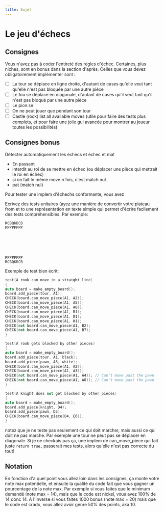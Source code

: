 ```yaml
---
title: Sujet
---
```


# Le jeu d'échecs

## Consignes

Vous n'avez pas à coder l'entireté des règles d'échec. Certaines, plus niches, sont en bonus dans la section d'après.
Celles que vous devez obligatoirement implémenter sont :

- [ ] La tour se déplace en ligne droite, d'autant de cases qu'elle veut tant qu'elle n'est pas bloquée par une autre pièce
- [ ] Le fou se déplace en diagonale, d'autant de cases qu'il veut tant qu'il n'est pas bloqué par une autre pièce
- [ ] Le pion se
- [ ] On ne peut jouer que pendant son tour
- [ ] Castle (rock)
list all available moves (utile pour faire des tests plus complets, et pour faire une jolie gui avancée pour montrer au joueur toutes les possibilités)
## Consignes bonus
Détecter automatiquement les échecs et échec et mat
- En passant
- interdit au roi de se mettre en échec (ou déplacer une pièce qui mettrait le roi en échec)
- si on fait le même move n fois, c'est match nul
- pat (match nul)

Pour tester une implem d'échechs conformante, vous avez 

Ecrivez des tests unitaires (ayez une manière de convertir votre plateau from et to une représentation en texte simple qui permet d'écrire facilement des tests compréhensibles. Par exemple:
```
RCBQKBCB
PPPPPPPP






PPPPPPPP
RCBQKBCB
```

Exemple de test bien écrit:
```cpp
test(A rook can move in a straight line)
{
auto board = make_empty_board();
board.add_piece(tour, A1);
CHECK(board.can_move_piece(A1, A2));
CHECK(board.can_move_piece(A1, A5));
CHECK(board.can_move_piece(A1, A8));
CHECK(board.can_move_piece(A1, B1);
CHECK(board.can_move_piece(A1, D1);
CHECK(board.can_move_piece(A1, H1);
CHECK(not board.can_move_piece(A1, B2);
CHECK(not board.can_move_piece(A1, B7);
}

test(A rook gets blocked by other pieces)
{
auto board = make_empty_board();
board.add_piece(tour, A1, black);
board.add_piece(pawn, A3, white);
CHECK(board.can_move_piece(A1, A2));
CHECK(board.can_move_piece(A1, A3));
CHECK(not board.can_move_piece(A1, A4)); // Can't move past the pawn
CHECK(not board.can_move_piece(A1, A8)); // Can't move past the pawn
}

test(A knight does not get blocked by other pieces)
{
auto board = make_empty_board();
board.add_piece(knight, D4);
board.add_piece(pawn, D5);
CHECK(board.can_move_piece(D4, E6));
}
```
notez que je ne teste pas seulement ce qui doit marcher, mais aussi ce qui doit ne pas marche. Par exemple une tour ne peut pas se déplacer en diagonale. Si je ne checkais pas ça, une implem de can_move_piece qui fait juste `return true;` passerait mes tests, alors qu'elle n'est pas correcte du tout!

## Notation
En fonction d'à quel point vous allez loin dans les consignes, ça monte votre note max potentielle, et ensuite la qualité du code fait que vous gagner un pourcentage de la note max. Par exemple si vous faites que le minimum demandé (note max = 14), mais que le code est nickel, vous avez 100% de 14 donc 14. A l'inverse si vous faites 1000 bonus (note max = 20) mais que le code est crado, vous allez avoir genre 50% des points, aka 10.